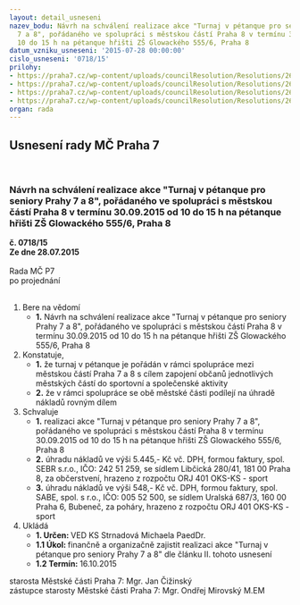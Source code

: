 ```yaml
---
layout: detail_usneseni
nazev_bodu: Návrh na schválení realizace akce "Turnaj v pétanque pro seniory Prahy
  7 a 8", pořádaného ve spolupráci s městskou částí Praha 8 v termínu 30.09.2015 od
  10 do 15 h na pétanque hřišti ZŠ Glowackého 555/6, Praha 8
datum_vzniku_usneseni: '2015-07-28 00:00:00'
cislo_usneseni: '0718/15'
prilohy:
- https://praha7.cz/wp-content/uploads/councilResolution/Resolutions/26131/48-15-m30d_petanque_pro_seniory_prahy_7_a_8.doc
- https://praha7.cz/wp-content/uploads/councilResolution/Resolutions/26131/48-15-kalkulace_p8_medaile_obcerstveni_r.pdf
- https://praha7.cz/wp-content/uploads/councilResolution/Resolutions/26131/48-15-dph_sabe_pohary.pdf
- https://praha7.cz/wp-content/uploads/councilResolution/Resolutions/26131/48-15-dph_sebr_obcerstveni.pdf
organ: rada
---
```

<div id="ucUsn_pList" class="usn">
	<span><h2>Usnesení rady MČ Praha 7 </h2>
<br></span><div class="standBody">
<span><h3>Návrh na schválení realizace akce "Turnaj v pétanque pro seniory Prahy 7 a 8", pořádaného ve spolupráci s městskou částí Praha 8 v termínu 30.09.2015 od 10 do 15 h na pétanque hřišti ZŠ Glowackého 555/6, Praha 8</h3></span><div class="center">
		<strong>č. 0718/15</strong><br>
	</div>
<div class="center">
		<strong>Ze dne 28.07.2015</strong><br><br>
	</div>Rada MČ P7<br> po projednání<br><br><ol>
<li>Bere na vědomí<ul><li>
<strong>1.</strong> Návrh na schválení realizace akce "Turnaj v pétanque pro seniory Prahy 7 a 8", pořádaného ve spolupráci s městskou částí Praha 8 v termínu 30.09.2015 od 10 do 15 h na pétanque hřišti ZŠ Glowackého 555/6, Praha 8</li></ul>
</li>
<li>Konstatuje,<ul>
<li>
<strong>1.</strong> že turnaj v pétanque je pořádán v rámci spolupráce mezi městskou částí Praha 7 a 8 s cílem zapojení občanů jednotlivých městských částí do sportovní a společenské aktivity</li>
<li>
<strong>2.</strong> že v rámci spolupráce se obě městské části podílejí na úhradě nákladů rovným dílem</li>
</ul>
</li>
<li>Schvaluje<ul>
<li>
<strong>1.</strong> realizaci akce "Turnaj v pétanque pro seniory Prahy 7 a 8", pořádaného ve spolupráci s městskou částí Praha 8 v termínu 30.09.2015 od 10 do 15 h na pétanque hřišti ZŠ Glowackého 555/6, Praha 8</li>
<li>
<strong>2.</strong> úhradu nákladů ve výši 5.445,- Kč vč. DPH, formou faktury, spol. SEBR s.r.o., IČO: 242 51 259, se sídlem Libčická 280/41, 181 00 Praha 8, za občerstvení, hrazeno z rozpočtu ORJ 401 OKS-KS - sport</li>
<li>
<strong>3.</strong> úhradu nákladů ve výši 548,- Kč vč. DPH, formou faktury, spol. SABE, spol. s r.o., IČO: 005 52 500, se sídlem Uralská 687/3, 160 00 Praha 6, Bubeneč, za poháry, hrazeno z rozpočtu ORJ 401 OKS-KS - sport    </li>
</ul>
</li>
<li>Ukládá<ul>
<li>
<strong>1. Určen: </strong>VED KS Strnadová Michaela PaedDr.</li>
<li>
<strong>1.1 Úkol: </strong>finančně a organizačně zajistit realizaci akce "Turnaj v pétanque pro seniory Prahy 7 a 8" dle článku II. tohoto usnesení</li>
<li>
<strong>1.2 Termín: </strong>16.10.2015</li>
</ul>
</li>
</ol>starosta Městské části Praha 7: Mgr. Jan Čižinský<br>zástupce starosty Městské části Praha 7: Mgr. Ondřej Mirovský M.EM 
</div>
</div>